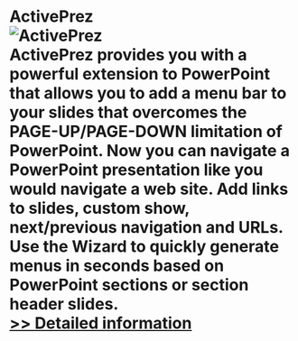 # ActivePrez<br />![ActivePrez](https://mycommerce.akamaized.net/api/pimages/P300532835/BIG/300532835.PNG)<br />ActivePrez provides you with a powerful extension to PowerPoint that allows you to add a menu bar to your slides that overcomes the PAGE-UP/PAGE-DOWN limitation of PowerPoint. Now you can navigate a PowerPoint presentation like you would navigate a web site. Add links to slides, custom show, next/previous navigation and URLs. Use the Wizard to quickly generate menus in seconds based on PowerPoint sections or section header slides.<br />[>> Detailed information](https://secure.shareit.com/shareit/product.html?productid=300532835&affiliateid=200057808)